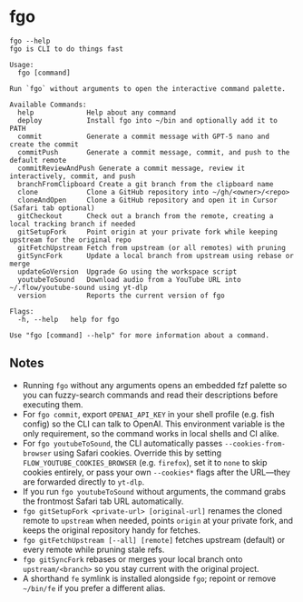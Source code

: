 # fgo

```
fgo --help
fgo is CLI to do things fast

Usage:
  fgo [command]

Run `fgo` without arguments to open the interactive command palette.

Available Commands:
  help             Help about any command
  deploy           Install fgo into ~/bin and optionally add it to PATH
  commit           Generate a commit message with GPT-5 nano and create the commit
  commitPush       Generate a commit message, commit, and push to the default remote
  commitReviewAndPush Generate a commit message, review it interactively, commit, and push
  branchFromClipboard Create a git branch from the clipboard name
  clone            Clone a GitHub repository into ~/gh/<owner>/<repo>
  cloneAndOpen     Clone a GitHub repository and open it in Cursor (Safari tab optional)
  gitCheckout      Check out a branch from the remote, creating a local tracking branch if needed
  gitSetupFork     Point origin at your private fork while keeping upstream for the original repo
  gitFetchUpstream Fetch from upstream (or all remotes) with pruning
  gitSyncFork      Update a local branch from upstream using rebase or merge
  updateGoVersion  Upgrade Go using the workspace script
  youtubeToSound   Download audio from a YouTube URL into ~/.flow/youtube-sound using yt-dlp
  version          Reports the current version of fgo

Flags:
  -h, --help   help for fgo

Use "fgo [command] --help" for more information about a command.
```

## Notes

- Running `fgo` without any arguments opens an embedded fzf palette so you can fuzzy-search commands and read their descriptions before executing them.
- For `fgo commit`, export `OPENAI_API_KEY` in your shell profile (e.g. fish config) so the CLI can talk to OpenAI. This environment variable is the only requirement, so the command works in local shells and CI alike.
- For `fgo youtubeToSound`, the CLI automatically passes `--cookies-from-browser` using Safari cookies. Override this by setting `FLOW_YOUTUBE_COOKIES_BROWSER` (e.g. `firefox`), set it to `none` to skip cookies entirely, or pass your own `--cookies*` flags after the URL—they are forwarded directly to `yt-dlp`.
- If you run `fgo youtubeToSound` without arguments, the command grabs the frontmost Safari tab URL automatically.
- `fgo gitSetupFork <private-url> [original-url]` renames the cloned remote to `upstream` when needed, points `origin` at your private fork, and keeps the original repository handy for fetches.
- `fgo gitFetchUpstream [--all] [remote]` fetches upstream (default) or every remote while pruning stale refs.
- `fgo gitSyncFork` rebases or merges your local branch onto `upstream/<branch>` so you stay current with the original project.
- A shorthand `fe` symlink is installed alongside `fgo`; repoint or remove `~/bin/fe` if you prefer a different alias.

